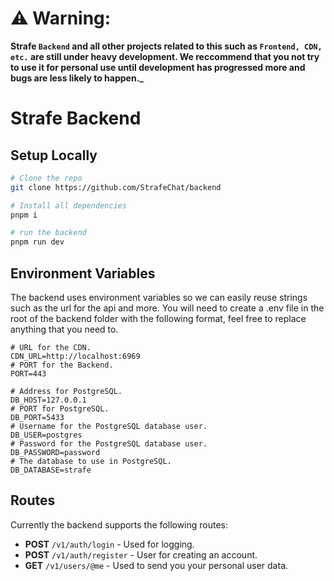 # ⚠️ Warning:

**Strafe `Backend` and all other projects related to this such as `Frontend, CDN, etc.` are still under heavy development. We reccommend that you not try to use it for personal use until development has progressed more and bugs are less likely to happen.\_**

# Strafe Backend

## Setup Locally

```bash
# Clone the repo
git clone https://github.com/StrafeChat/backend

# Install all dependencies
pnpm i

# run the backend
pnpm run dev
```

## Environment Variables

The backend uses environment variables so we can easily reuse strings such as the url for the api and more. You will need to create a .env file in the root of the backend folder with the following format, feel free to replace anything that you need to.

```dosini
# URL for the CDN.
CDN_URL=http://localhost:6969
# PORT for the Backend.
PORT=443

# Address for PostgreSQL.
DB_HOST=127.0.0.1
# PORT for PostgreSQL.
DB_PORT=5433
# Username for the PostgreSQL database user.
DB_USER=postgres
# Password for the PostgreSQL database user.
DB_PASSWORD=password
# The database to use in PostgreSQL.
DB_DATABASE=strafe
```

## Routes

Currently the backend supports the following routes:
- **POST** `/v1/auth/login` - Used for logging.
- **POST** `/v1/auth/register` - User for creating an account.
- **GET** `/v1/users/@me` - Used to send you your personal user data.